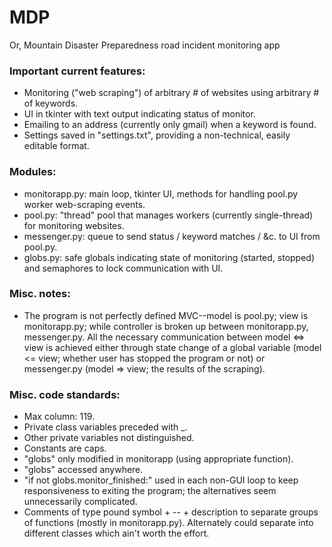 # MDP
Or, Mountain Disaster Preparedness road incident monitoring app

### Important current features:
- Monitoring ("web scraping") of arbitrary # of websites using arbitrary # of keywords.
- UI in tkinter with text output indicating status of monitor.
- Emailing to an address (currently only gmail) when a keyword is found.
- Settings saved in "settings.txt", providing a non-technical, easily editable format.
      
### Modules:
- monitorapp.py: main loop, tkinter UI, methods for handling pool.py worker web-scraping events.
- pool.py: "thread" pool that manages workers (currently single-thread) for monitoring websites.
- messenger.py: queue to send status / keyword matches / &c. to UI from pool.py.
- globs.py: safe globals indicating state of monitoring (started, stopped) and semaphores to lock communication with UI.

### Misc. notes:
- The program is not perfectly defined MVC--model is pool.py; view is monitorapp.py; while controller is broken up between monitorapp.py, messenger.py. All the necessary communication between model <=> view is achieved either through state change of a global variable (model <= view; whether user has stopped the program or not) or messenger.py (model => view; the results of the scraping).

### Misc. code standards:
- Max column: 119.
- Private class variables preceded with _.
- Other private variables not distinguished.
- Constants are caps.
- "globs" only modified in monitorapp (using appropriate function).
- "globs" accessed anywhere.
- "if not globs.monitor_finished:" used in each non-GUI loop to keep responsiveness to exiting the program; the alternatives seem unnecessarily complicated.
- Comments of type pound symbol + -- + description to separate groups of functions (mostly in monitorapp.py). Alternately could separate into different classes which ain't worth the effort.
